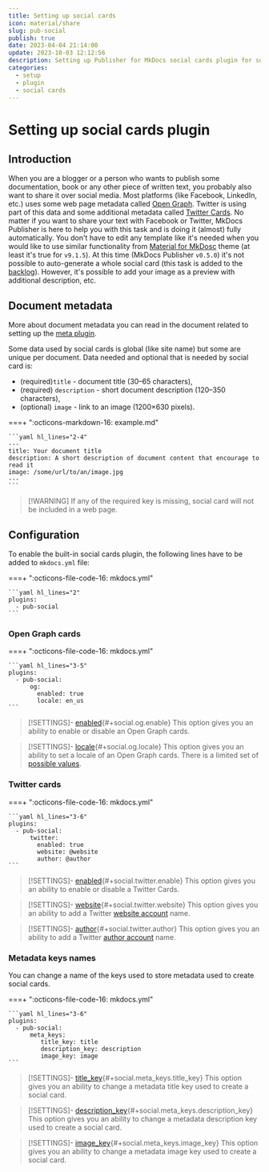 ```yaml
---
title: Setting up social cards
icon: material/share
slug: pub-social
publish: true
date: 2023-04-04 21:14:00
update: 2023-10-03 12:12:56
description: Setting up Publisher for MkDocs social cards plugin for social services sharing
categories:
  - setup
  - plugin
  - social cards
---
```


# Setting up social cards plugin

## Introduction

When you are a blogger or a person who wants to publish some documentation, book or any other piece of written text, you probably also want to share it over social media. Most platforms (like Facebook, LinkedIn, etc.) uses some web page metadata called [Open Graph](https://ogp.me). Twitter is using part of this data and some additional metadata called [Twitter Cards](https://developer.twitter.com/en/docs/twitter-for-websites/cards/overview/abouts-cards). No matter if you want to share your text with Facebook or Twitter, MkDocs Publisher is here to help you with this task and is doing it (almost) fully automatically. You don't have to edit any template like it's needed when you would like to use similar functionality from [Material for MkDosc](https://squidfunk.github.io/mkdocs-material/setup/setting-up-social-cards/?h=social) theme (at least it's true for `v9.1.5`). At this time (MkDocs Publisher `v0.5.0`) it's not possible to auto-generate a whole social card (this task is added to the [backlog](../../07_dev/other/02_backlog.md)). However, it's possible to add your image as a preview with additional description, etc.

## Document metadata

More about document metadata you can read in the document related to setting up the [meta plugin](../02_general/01_setting-up-meta.md#document-metadata).

Some data used by social cards is global (like site name) but some are unique per document. Data needed and optional that is needed by social card is:

-  (required)`title` - document title (30–65 characters),
-  (required) `description` - short document description (120–350 characters),
-  (optional) `image` - link to an image (1200×630 pixels).

===+ ":octicons-markdown-16: example.md"

	```yaml hl_lines="2-4"
	---
	title: Your document title
	description: A short description of document content that encourage to read it
	image: /some/url/to/an/image.jpg
	---
	```

>  [!WARNING]
> If any of the required key is missing, social card will not be included in a web page.

## Configuration

To enable the built-in social cards plugin, the following lines have to be added to `mkdocs.yml` file:

===+ ":octicons-file-code-16: mkdocs.yml"

    ```yaml hl_lines="2"
    plugins:
      - pub-social
    ```

### Open Graph cards

===+ ":octicons-file-code-16: mkdocs.yml"

	```yaml hl_lines="3-5"
	plugins:
	  - pub-social:
		  og:
			enabled: true
			locale: en_us
	```

> [!SETTINGS]- [enabled](#+social.og.enable){#+social.og.enable}
> This option gives you an ability to enable or disable an Open Graph cards.

> [!SETTINGS]- [locale](#+social.og.locale){#+social.og.locale}
> This option gives you an ability to set a locale of an Open Graph cards. There is a limited set of [possible values](https://developer.yoast.com/features/opengraph/api/changing-og-locale-output/).

### Twitter cards

===+ ":octicons-file-code-16: mkdocs.yml"

	```yaml hl_lines="3-6"
	plugins:
	  - pub-social:
		  twitter:
			enabled: true
			website: @website
			author: @author
	```

> [!SETTINGS]- [enabled](#+social.twitter.enable){#+social.twitter.enable}
> This option gives you an ability to enable or disable a Twitter Cards.

> [!SETTINGS]- [website](#+social.twitter.website){#+social.twitter.website}
> This option gives you an ability to add a Twitter [website account](https://business.twitter.com/en/basics/create-a-twitter-business-profile.html) name.

> [!SETTINGS]- [author](#+social.twitter.author){#+social.twitter.author}
> This option gives you an ability to add a Twitter [author account](https://help.twitter.com/en/using-twitter/create-twitter-account) name.

### Metadata keys names

You can change a name of the keys used to store metadata used to create social cards.

===+ ":octicons-file-code-16: mkdocs.yml"

	```yaml hl_lines="3-6"
	plugins:
	  - pub-social:
		  meta_keys:
			 title_key: title
			 description_key: description
			 image_key: image
	```

> [!SETTINGS]- [title_key](#+social.meta_keys.title_key){#+social.meta_keys.title_key}
> This option gives you an ability to change a metadata title key used to create a social card.

> [!SETTINGS]- [description_key](#+social.meta_keys.description_key){#+social.meta_keys.description_key}
> This option gives you an ability to change a metadata description key used to create a social card.

> [!SETTINGS]- [image_key](#+social.meta_keys.image_key){#+social.meta_keys.image_key}
> This option gives you an ability to change a metadata image key used to create a social card.
